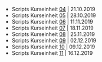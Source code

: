 - Scripts Kurseinheit [04](04.md) | 21.10.2019
- Scripts Kurseinheit [05](05.md) | 28.10.2019
- Scripts Kurseinheit [06](06.md) | 11.11.2019
- Scripts Kurseinheit [07](07.md) | 18.11.2019
- Scripts Kurseinheit [08](08.md) | 25.11.2019
- Scripts Kurseinheit [09](09.md) | 02.12.2019
- Scripts Kurseinheit [10](10.md) | 09.12.2019
- Scripts Kurseinheit [11](11.md) | 16.12.2019
